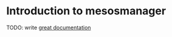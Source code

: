 # Introduction to mesosmanager

TODO: write [great documentation](http://jacobian.org/writing/what-to-write/)
